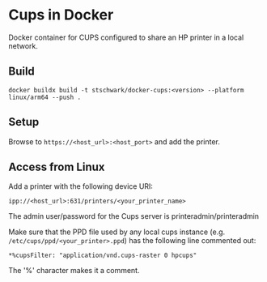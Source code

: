 # Cups in Docker

Docker container for CUPS configured to share an HP printer in a local network.

## Build

```
docker buildx build -t stschwark/docker-cups:<version> --platform linux/arm64 --push .
```

## Setup

Browse to `https://<host_url>:<host_port>` and add the printer.

## Access from Linux

Add a printer with the following device URI:

	ipp://<host_url>:631/printers/<your_printer_name>

The admin user/password for the Cups server is printeradmin/printeradmin

Make sure that the PPD file used by any local cups instance (e.g. `/etc/cups/ppd/<your_printer>.ppd`) has the following line commented out:

	*%cupsFilter: "application/vnd.cups-raster 0 hpcups"

The '%' character makes it a comment.
